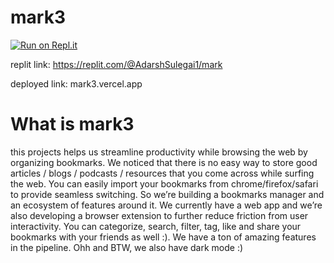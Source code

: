 # mark3

[![Run on Repl.it](https://replit.com/badge/github/adarsh500/mark)](https://replit.com/new/github/adarsh500/mark)

replit link: https://replit.com/@AdarshSulegai1/mark

deployed link: mark3.vercel.app

# What is mark3
this projects helps us streamline productivity while browsing the web by organizing bookmarks. We noticed that there is no easy way to store good articles / blogs / podcasts / resources that you come across while surfing the web. You can easily import your bookmarks from chrome/firefox/safari to provide seamless switching. So we’re building a bookmarks manager and an ecosystem of features around it. We currently have a web app and we’re also developing a browser extension to further reduce friction from user interactivity. You can categorize, search, filter, tag, like and share your bookmarks with your friends as well :). We have a ton of amazing features in the pipeline. Ohh and BTW, we also have dark mode :)
